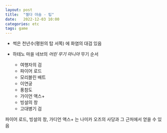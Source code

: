 ```yaml
---
layout: post
title:  "젤다 야숨 - 팁"
date:   2022-12-03 10:00
categories: etc
tags: game
---
```


- 썩은 천년수(평원의 탑 서쪽) 에 화염의 대검 있음

- 하테노 마을 네브의 *어린 무기 마니아* 무기 순서
  - 여행자의 검
  - 파이어 로드
  - 모리블린 배트
  - 이연궁
  - 풍참도
  - 가이언 액스+
  - 빙설의 창
  - 고대병기 검

파이어 로드, 빙설의 창, 가디언 액스+ 는 나미카 오즈의 사당과 그 근처에서 얻을 수 있음